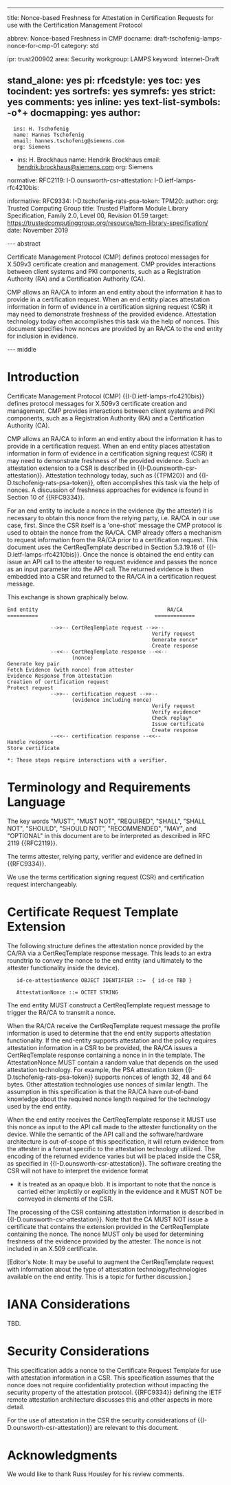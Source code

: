 ---
title: Nonce-based Freshness for Attestation in Certification Requests for use with the Certification Management Protocol

abbrev: Nonce-based Freshness in CMP
docname: draft-tschofenig-lamps-nonce-for-cmp-01
category: std

ipr: trust200902
area: Security
workgroup: LAMPS
keyword: Internet-Draft

stand_alone: yes
pi:
  rfcedstyle: yes
  toc: yes
  tocindent: yes
  sortrefs: yes
  symrefs: yes
  strict: yes
  comments: yes
  inline: yes
  text-list-symbols: -o*+
  docmapping: yes
author:
 -
      ins: H. Tschofenig
      name: Hannes Tschofenig
      email: hannes.tschofenig@siemens.com
      org: Siemens

 -
      ins: H. Brockhaus
      name: Hendrik Brockhaus
      email: hendrik.brockhaus@siemens.com
      org: Siemens


normative:
  RFC2119:
  I-D.ounsworth-csr-attestation:
  I-D.ietf-lamps-rfc4210bis:
  
informative:
  RFC9334:
  I-D.tschofenig-rats-psa-token:
  TPM20:
     author:
        org: Trusted Computing Group
     title: Trusted Platform Module Library Specification, Family 2.0, Level 00, Revision 01.59
     target: https://trustedcomputinggroup.org/resource/tpm-library-specification/
     date: November 2019

--- abstract

Certificate Management Protocol (CMP) defines protocol messages for
X.509v3 certificate creation and management. CMP provides interactions
between client systems and PKI components, such as a Registration
Authority (RA) and a Certification Authority (CA).

CMP allows an RA/CA to inform an end entity about the information
it has to provide in a certification request. When an end entity
places attestation information in form of evidence in a certification
signing request (CSR) it may need to demonstrate freshness of the
provided evidence. Attestation technology today often accomplishes
this task via the help of nonces. This document specifies how
nonces are provided by an RA/CA to the end entity for inclusion
in evidence.

--- middle

#  Introduction

Certificate Management Protocol (CMP) {{I-D.ietf-lamps-rfc4210bis}}
defines protocol messages for X.509v3 certificate creation and
management. CMP provides interactions between client systems and
PKI components, such as a Registration Authority (RA) and a
Certification Authority (CA).

CMP allows an RA/CA to inform an end entity about the information
it has to provide in a certification request. When an end entity
places attestation information in form of evidence in a
certification signing request (CSR) it may need to demonstrate
freshness of the provided evidence. Such an attestation extension
to a CSR is described in {{I-D.ounsworth-csr-attestation}}.
Attestation technology today, such as {{TPM20}} and
{{I-D.tschofenig-rats-psa-token}}, often accomplishes this task
via the help of nonces. A discussion of freshness approaches
for evidence is found in Section 10 of {{RFC9334}}.

For an end entity to include a nonce in the evidence (by the
attester) it is necessary to obtain this nonce from the relying
party, i.e. RA/CA in our use case, first. Since the CSR itself is
a 'one-shot' message the CMP protocol is used to obtain the nonce
from the RA/CA. CMP already offers a mechanism to request
information from the RA/CA prior to a certification request.
This document uses the CertReqTemplate described in
Section 5.3.19.16 of {{I-D.ietf-lamps-rfc4210bis}}. Once the nonce
is obtained the end entity can issue an API call to the attester
to request evidence and passes the nonce as an input parameter
into the API call. The returned evidence is then embedded into
a CSR and returned to the RA/CA in a certification request message.

This exchange is shown graphically below.

~~~
End entity                                          RA/CA
==========                                      =============

              -->>-- CertReqTemplate request -->>--
                                               Verify request
                                               Generate nonce*
                                               Create response
              --<<-- CertReqTemplate response --<<--
                     (nonce)
Generate key pair
Fetch Evidence (with nonce) from attester
Evidence Response from attestation
Creation of certification request
Protect request
              -->>-- certification request -->>--
                     (evidence including nonce)
                                               Verify request
                                               Verify evidence*
                                               Check replay*
                                               Issue certificate
                                               Create response
              --<<-- certification response --<<--
Handle response
Store certificate

*: These steps require interactions with a verifier.
~~~

# Terminology and Requirements Language

The key words "MUST", "MUST NOT", "REQUIRED", "SHALL", "SHALL NOT",
"SHOULD", "SHOULD NOT", "RECOMMENDED", "MAY", and "OPTIONAL" in this
document are to be interpreted as described in RFC 2119 {{RFC2119}}.

The terms attester, relying party, verifier and evidence are defined
in {{RFC9334}}.

We use the terms certification signing request (CSR) and certification
request interchangeably.

# Certificate Request Template Extension

The following structure defines the attestation nonce provided by the
CA/RA via a CertReqTemplate response message. This leads to an extra
roundtrip to convey the nonce to the end entity (and ultimately to
the attester functionality inside the device).

~~~
   id-ce-attestionNonce OBJECT IDENTIFIER ::=  { id-ce TBD }

   AttestationNonce ::= OCTET STRING
~~~

The end entity MUST construct a CertReqTemplate request message to trigger
the RA/CA to transmit a nonce.

When the RA/CA receive the CertReqTemplate
request message the profile information is used to determine that the
end entity supports attestation functionality. If the end-entity supports
attestation and the policy requires attestation information in a CSR to be
provided, the RA/CA issues a CertReqTemplate response containing a nonce in
in the template. The AttestationNonce MUST contain a random value that
depends on the used attestation technology. For example, the PSA attestation
token {{I-D.tschofenig-rats-psa-token}} supports nonces of length 32, 48
and 64 bytes. Other attestation technologies use nonces of similar length.
The assumption in this specification is that the RA/CA have out-of-band
knowledge about the required nonce length required for the technology used
by the end entity.

When the end entity receives the CertReqTemplate response it MUST use this
nonce as input to the API call made to the attester functionality on the
device. While the semantic of the API call and the software/hardware
architecture is out-of-scope of this specification, it will return
evidence from the attester in a format specific to the attestation technology
utilized. The encoding of the returned evidence varies but will be placed
inside the CSR, as specified in {{I-D.ounsworth-csr-attestation}}. The
software creating the CSR will not have to interpret the evidence format
- it is treated as an opaque blob. It is important to note that the
nonce is carried either implictily or explicitly in the evidence and
it MUST NOT be conveyed in elements of the CSR.

The processing of the CSR containing attestation information is described
in {{I-D.ounsworth-csr-attestation}}. Note that the CA MUST NOT issue
a certificate that contains the extension provided in the CertReqTemplate
containing the nonce. The nonce MUST only be used for determining freshness
of the evidence provided by the attester. The nonce is not included in an
X.509 certificate.

[Editor's Note: It may be useful to augment the CertReqTemplate request
with information about the type of attestation technology/technologies
available on the end entity. This is a topic for further discussion.]

#  IANA Considerations

TBD.

#  Security Considerations

This specification adds a nonce to the Certificate Request Template
for use with attestation information in a CSR. This specification
assumes that the nonce does not require confidentiality protection
without impacting the security property of the attestation protocol.
{{RFC9334}} defining the IETF remote attestation architecture
discusses this and other aspects in more detail.

For the use of attestation in the CSR the security considerations of
{{I-D.ounsworth-csr-attestation}} are relevant to this document.

#  Acknowledgments

We would like to thank Russ Housley for his review comments.

